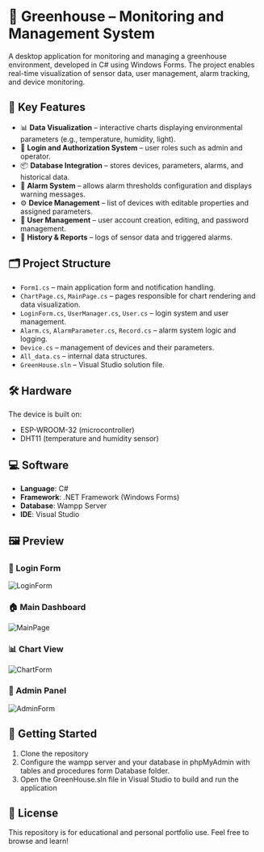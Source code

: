 # 🌿 Greenhouse – Monitoring and Management System

A desktop application for monitoring and managing a greenhouse environment, developed in C# using Windows Forms. The project enables real-time visualization of sensor data, user management, alarm tracking, and device monitoring.

## 📌 Key Features

- 📊 **Data Visualization** – interactive charts displaying environmental parameters (e.g., temperature, humidity, light).
- 🔐 **Login and Authorization System** – user roles such as admin and operator.
- 📦 **Database Integration** – stores devices, parameters, alarms, and historical data.
- 🚨 **Alarm System** – allows alarm thresholds configuration and displays warning messages.
- ⚙️ **Device Management** – list of devices with editable properties and assigned parameters.
- 👥 **User Management** – user account creation, editing, and password management.
- 📁 **History & Reports** – logs of sensor data and triggered alarms.

## 🗂️ Project Structure

- `Form1.cs` – main application form and notification handling.
- `ChartPage.cs`, `MainPage.cs` – pages responsible for chart rendering and data visualization.
- `LoginForm.cs`, `UserManager.cs`, `User.cs` – login system and user management.
- `Alarm.cs`, `AlarmParameter.cs`, `Record.cs` – alarm system logic and logging.
- `Device.cs` – management of devices and their parameters.
- `All_data.cs` – internal data structures.
- `GreenHouse.sln` – Visual Studio solution file.

## 🛠 Hardware
The device is built on:
- ESP-WROOM-32 (microcontroller)
- DHT11 (temperature and humidity sensor)

## 💻 Software

- **Language**: C#
- **Framework**: .NET Framework (Windows Forms)
- **Database**: Wampp Server
- **IDE**: Visual Studio

## 🖼️ Preview

### 🔐 Login Form
![LoginForm](https://github.com/user-attachments/assets/c343a7f5-c80c-43f8-9193-1d4b3993a913)

### 🏠 Main Dashboard
![MainPage](https://github.com/user-attachments/assets/d38959b1-48db-41a7-b489-0b4192118ec1)

### 📊 Chart View
![ChartForm](https://github.com/user-attachments/assets/356dbc51-9226-4583-bfaa-267ea49c8cc3)

### 👤 Admin Panel
![AdminForm](https://github.com/user-attachments/assets/5bfceb2b-8435-4d42-8704-a4e70e6e7c77)

## 🚀 Getting Started

1. Clone the repository
2. Configure the wampp server and your database in phpMyAdmin with tables and procedures form Database folder.
3. Open the GreenHouse.sln file in Visual Studio to build and run the application

## 📜 License
This repository is for educational and personal portfolio use. Feel free to browse and learn!



